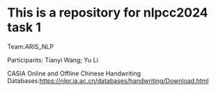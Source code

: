 # This is a repository for nlpcc2024 task 1

Team:ARIS_NLP

Participants: Tianyi Wang; Yu Li

CASIA Online and Offline Chinese Handwriting Databases:<https://nlpr.ia.ac.cn/databases/handwriting/Download.html>

